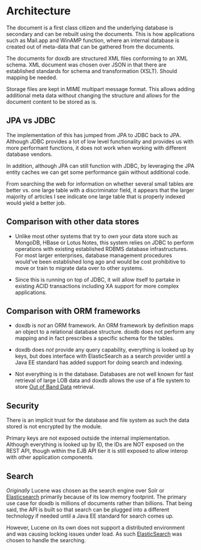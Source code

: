 Architecture
============
The document is a first class citizen and the underlying database is secondary
and can be rebuilt using the documents.  This is how applications such as
Mail.app and WinAMP function, where an internal database is created out of
meta-data that can be gathered from the documents.

The documents for doxdb are structured XML files conforming to an XML schema.
XML document was chosen over JSON in that there are established standards for
schema and transformation (XSLT).  Should mapping be needed.

Storage files are kept in MIME multipart message format.  This allows adding
additional meta data without changing the structure and allows for the document
content to be stored as is.

JPA vs JDBC
-----------
The implementation of this has jumped from JPA to JDBC back to JPA.  Although
JDBC provides a lot of low level functionality and provides us with more
performant functions, it does not work when working with different database
vendors.

In addition, although JPA can still function with JDBC, by leveraging the JPA
entity caches we can get some performance gain without additional code.

From searching the web for information on whether several small tables are
better vs. one large table with a discriminator field, it appears that 
the larger majority of articles I see indicate one large table that is properly
indexed would yield a better job. 

Comparison with other data stores
---------------------------------
* Unlike most other systems that try to *own* your data store such as MongoDB,
HBase or Lotus Notes, this system relies on JDBC to perform operations with
existing established RDBMS database infrastructures.  For most larger
enterprises, database management procedures would've been established long
ago and would be cost prohibitive to move or train to migrate data over to
other systems.

* Since this is running on top of JDBC, it will allow itself to partake in
existing ACID transactions including XA support for more complex applications.

Comparison with ORM frameworks
------------------------------
* doxdb is *not* an ORM framework.  An ORM framework by definition maps an
object to a relational database structure.  doxdb does not perform any mapping
and in fact prescribes a specific schema for the tables.

* doxdb does *not* provide any query capability, everything is looked up by
keys, but does interface with ElasticSearch as a search provider until a Java
EE standard has added support for doing search and indexing.

* Not everything is in the database.   Databases are not well known for fast
retrieval of large LOB data and doxdb allows the use of a file system to store
[Out of Band Data][1] retrieval.

Security
--------
There is an implicit trust for the database and file system as such the data
stored is not encrypted by the module.

Primary keys are not exposed outside the internal implementation.  
Although everything is looked up by ID, the IDs are NOT exposed on the REST
API, though within the EJB API tier it is still exposed to allow interop
with other application components.

Search
------
*Originally* Lucene was chosen as the search engine over Solr or 
[Elasticsearch][2] primarily because of its low memory footprint.  The primary 
use case for doxdb is millions of documents rather than billions.  That being
said, the API is built so that search can be plugged into a different
technology if needed until a Java EE standard for search comes up.

However, Lucene on its own does not support a distributed environment and
was causing locking issues under load.  As such [ElasticSearch][2] was chosen
to handle the searching.

[1]: http://en.wikipedia.org/wiki/Out-of-band
[2]: https://www.elastic.co/products/elasticsearch
